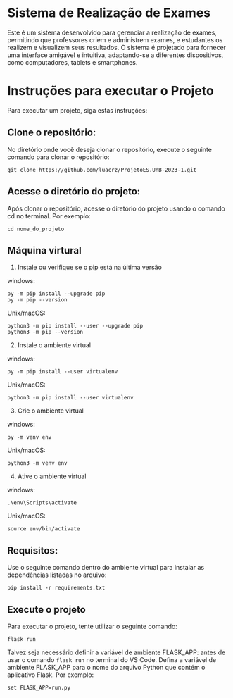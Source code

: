 # Sistema de Realização de Exames

Este é um sistema desenvolvido para gerenciar a realização de exames, permitindo que professores criem e administrem exames, e estudantes os realizem e visualizem seus resultados. O sistema é projetado para fornecer uma interface amigável e intuitiva, adaptando-se a diferentes dispositivos, como computadores, tablets e smartphones. 

# Instruções para executar o Projeto
Para executar um projeto, siga estas instruções:

## Clone o repositório: 
No diretório onde você deseja clonar o repositório, execute o seguinte comando para clonar o repositório:

```
git clone https://github.com/luacrz/ProjetoES.UnB-2023-1.git
```

## Acesse o diretório do projeto: 
Após clonar o repositório, acesse o diretório do projeto usando o comando cd no terminal. Por exemplo:

```
cd nome_do_projeto
```

## Máquina virtural
1. Instale ou verifique se o pip está na última versão

windows:
```
py -m pip install --upgrade pip
py -m pip --version
```
Unix/macOS:
```
python3 -m pip install --user --upgrade pip
python3 -m pip --version
```

2. Instale o ambiente virtual

windows:
```
py -m pip install --user virtualenv
```
Unix/macOS:
```
python3 -m pip install --user virtualenv
```

3. Crie o ambiente virtual

windows:
```
py -m venv env
```
Unix/macOS:
```
python3 -m venv env
```

4. Ative o ambiente virtual

windows:
```
.\env\Scripts\activate
```
Unix/macOS:
```
source env/bin/activate
```

## Requisitos: 
Use o seguinte comando dentro do ambiente virtual para instalar as dependências listadas no arquivo:
```
pip install -r requirements.txt
```

## Execute o projeto
Para executar o projeto, tente utilizar o seguinte comando:
```
flask run
```
Talvez seja necessário definir a variável de ambiente FLASK_APP: antes de usar o comando ```flask run``` no terminal do VS Code. Defina a variável de ambiente FLASK_APP para o nome do arquivo Python que contém o aplicativo Flask. Por exemplo:
```
set FLASK_APP=run.py
```


